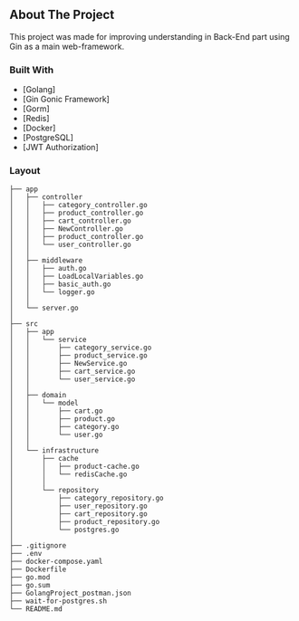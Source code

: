 ## About The Project



This project was made for improving understanding in Back-End part using Gin as a main web-framework.
<br>


### Built With
* [Golang]
* [Gin Gonic Framework]
* [Gorm]
* [Redis]
* [Docker]
* [PostgreSQL]
* [JWT Authorization]


### Layout
```tree
├── app
│   ├── controller
│   │   ├── category_controller.go
│   │   ├── product_controller.go
│   │   ├── cart_controller.go
│   │   ├── NewController.go
│   │   ├── product_controller.go
│   │   └── user_controller.go
│   │
│   ├── middleware
│   │   ├── auth.go
│   │   ├── LoadLocalVariables.go
│   │   ├── basic_auth.go
│   │   └── logger.go
│   │
│   └── server.go
│
├── src
│   ├── app
│   │   └── service
│   │       ├── category_service.go
│   │       ├── product_service.go
│   │       ├── NewService.go
│   │       ├── cart_service.go
│   │       └── user_service.go
│   │
│   ├── domain
│   │   └── model
│   │       ├── cart.go
│   │       ├── product.go
│   │       ├── category.go
│   │       └── user.go
│   │
│   └── infrastructure
│       ├── cache
│       │   ├── product-cache.go
│       │   └── redisCache.go
│       │
│       └── repository
│           ├── category_repository.go
│           ├── user_repository.go
│           ├── cart_repository.go
│           ├── product_repository.go
│           └── postgres.go
│
├── .gitignore
├── .env
├── docker-compose.yaml
├── Dockerfile
├── go.mod
├── go.sum
├── GolangProject_postman.json
├── wait-for-postgres.sh
└── README.md
```


